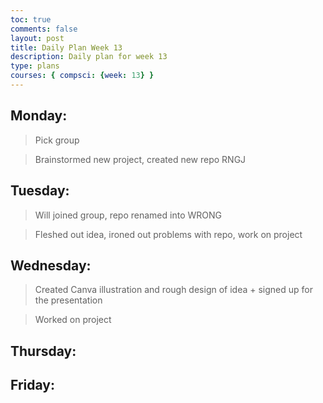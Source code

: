 ```yaml
---
toc: true
comments: false
layout: post
title: Daily Plan Week 13
description: Daily plan for week 13
type: plans
courses: { compsci: {week: 13} }
---
```


## Monday:
> Pick group

> Brainstormed new project, created new repo RNGJ

## Tuesday:
> Will joined group, repo renamed into WRONG

> Fleshed out idea, ironed out problems with repo, work on project

## Wednesday:
> Created Canva illustration and rough design of idea + signed up for the presentation

> Worked on project

## Thursday:
> 

## Friday:
> 